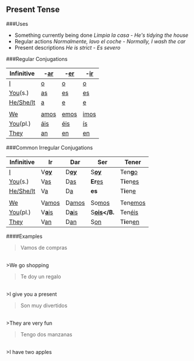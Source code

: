 Present Tense
-----

###Uses

- Something currently being done 
 *Limpia la casa* - *He's tidying the house*
- Regular actions
 *Normalmente, lavo el coche* - *Normally, I wash the car*
- Present descriptions
 *He is strict* - *Es severo*


###Regular Conjugations


|Infinitive|-<u>ar</u>|-<u>er</u>|-<u>ir</u>|
|----------|----------|----------|----------|
|<u>I</u>|<u>o</u>|<u>o</u>|<u>o</u>|
|<u>You</u>(s.)|<u>as</u>|<u>es</u>|<u>es</u>|
|<u>He/She/It</u>|<u>a</u>|<u>e</u>|<u>e</u>|
||||
|<u>We</u>|<u>amos</u>|<u>emos</u>|<u>imos</u>|
|<u>You</u>(pl.)|<u>áis</u>|<u>éis</u>|<u>ís</u>|
|<u>They</u>|<u>an</u>|<u>en</u>|<u>en</u>|

###Common Irregular Conjugations

|Infinitive|Ir|Dar|Ser|Tener|
|---|---|---|---|---|
|<u>I</u>|V<u><b>oy</b></u>|D<u><b>oy</b></u>|S<b><u>oy</u></b>|Ten<b>g</b><u>o</u>|
|<u>You</u>(s.)|V<u>as</u>|D<u>as</u>|<b>Er</b><u>es</u>|T<b>i</b>en<u>es</u>|
|<u>He/She/It</u>|V<u>a</u>|D<u>a</u>|<b>es</b>|T<b>i</b>en<u>e</u>|
||||||
|<u>We</u>|V<u>amos</u>|D<u>amos</u>|So<u>mos</u>|Ten<u>emos</u>|
|<u>You</u>(pl.)|V<u><b>a</b>is</u>|D<u><b>a</b>is</u>|S<b><u>ois</u></B.|Ten<u>éis</u>|
|<u>They</u>|V<u>an</u>|D<u>an</u>|S<u>on</u>|T<b>i</b>en<u>en</u>|

####Examples

>Vamos de compras
</br>
>We go shopping

</br>

>Te doy un regalo
</br>
>I give you a present

</br>

>Son muy divertidos
</br>
>They are very fun

</br>

>Tengo dos manzanas
</br>
>I have two apples
